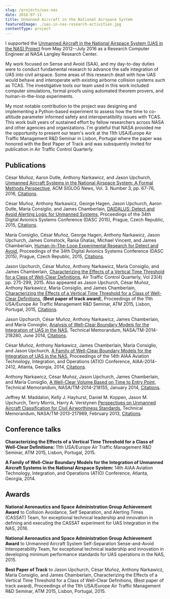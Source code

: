 ```yaml
---
slug: /projects/uas-nas
date: 2016-07-11
title: Unmanned Aircraft in the National Airspace System
featuredImage: ./uas-in-nas-research-activities.jpg
contentType: project
---
```


I supported the [Unmanned Aircraft in the National Airspace System (UAS in the NAS) Project](https://www.nasa.gov/directorates/armd/integrated-aviation-systems-program/uas-in-the-nas/uas-integration-in-the-nas-about-us/) from May 2012--July 2016 as a Research Computer Engineer at NASA Langley Research Center. 

My work focused on Sense and Avoid (SAA), and my day-to-day duties were to conduct fundamental research to advance the safe integration of UAS into civil airspace. Some areas of this research dealt with how UAS would behave and interoperate with existing airborne collision systems such as TCAS. The investigative tools our team used in this work included computer simulations, formal proofs using automated theorem provers, and human-in-the-loop experiments.

My most notable contribution to the project was designing and implementing a Python-based experiment to assess how the time to co-altitude parameter informed safety and interoperatibility issues with TCAS. This work built  years of sustained effort by fellow researchers across NASA and other agencies and organizations. I'm grateful that NASA provided me the opportunity to present our team's work at the 11th USA/Europe Air Traffic Management R&D Seminar in Lisbon, Portugal where the paper was honored with the Best Paper of Track and was subsquently invited for publication in Air Traffic Control Quarterly.

## Publications

César Muñoz, Aaron Dutle, Anthony Narkawicz, and Jason Upchurch, [Unmanned Aircraft Systems in the National Airspace System: A Formal Methods Perspective](https://dl.acm.org/doi/abs/10.1145/2984450.2984459), ACM SIGLOG News, Vol. 3. Number 3, pp. 67-76, 2016, [Citations](https://scholar.google.com/scholar?oi=bibs&hl=en&cites=2240398243805940181&as_sdt=5).

César Muñoz, Anthony Narkawicz, George Hagen, Jason Upchurch, Aaron Dutle, María Consiglio, and James Chamberlain, [DAIDALUS: Detect and Avoid Alerting Logic for Unmanned Systems](https://ieeexplore.ieee.org/abstract/document/7311421), Proceedings of the 34th Digital Avionics Systems Conference (DASC 2015), Prague, Czech Republic, 2015, [Citations](https://scholar.google.com/scholar?oi=bibs&hl=en&cites=2528628994293759735&as_sdt=5).

María Consiglio, César Muñoz, George Hagen, Anthony Narkawicz, Jason Upchurch, James Comstock, Rania Ghatas, Michael Vincent, and James Chamberlain, [Human-In-The-Loop Experimental Research for Detect and Avoid](https://ieeexplore.ieee.org/abstract/document/7311423), Proceedings of the 34th Digital Avionics Systems Conference (DASC 2015), Prague, Czech Republic, 2015, [Citations](https://scholar.google.com/scholar?oi=bibs&hl=en&cites=432543979902307465&as_sdt=5).

Jason Upchurch, César Muñoz, Anthony Narkawicz, María Consiglio, and James Chamberlain, [Characterizing the Effects of a Vertical Time Threshold for a Class of Well-Clear Definitions](https://arc.aiaa.org/doi/abs/10.2514/atcq.23.4.275), Air Traffic Control Quarterly, Vol 23(4) pp. 275-299, 2015. Also appeared as Jason Upchurch, César Muñoz, Anthony Narkawicz, María Consiglio, and James Chamberlain, [Characterizing the Effects of a Vertical Time Threshold for a Class of Well-Clear Definitions](http://atmseminar.org/seminarContent/seminar11/papers/356_Upchurch_1229141128-Final-Paper-4-14-15.pdf), (**Best paper of track award**), Proceedings of the 11th USA/Europe Air Traffic Management R&D Seminar, ATM 2015, Lisbon, Portugal, 2015, [Citations](https://scholar.google.com/scholar?oi=bibs&hl=en&cites=5572505252358910093&as_sdt=5).

Jason Upchurch, César Muñoz, Anthony Narkawicz, James Chamberlain, and María Consiglio, [Analysis of Well-Clear Boundary Models for the Integration of UAS in the NAS](https://ntrs.nasa.gov/citations/20140010078), Technical Memorandum, NASA/TM-2014-218280, June 2014, [Citations](https://scholar.google.com/scholar?oi=bibs&hl=en&cites=4175061312060360109&as_sdt=5).

César Muñoz, Anthony Narkawicz, James Chamberlain, María Consiglio, and Jason Upchurch, [A Family of Well-Clear Boundary Models for the Integration of UAS in the NAS](https://arc.aiaa.org/doi/abs/10.2514/6.2014-2412), Proceedings of the 14th AIAA Aviation Technology, Integration, and Operations (ATIO) Conference, AIAA-2014-2412, Atlanta, Georgia, 2014, [Citations](https://scholar.google.com/scholar?oi=bibs&hl=en&cites=15634462497384564457&as_sdt=5).

Anthony Narkawicz, César Muñoz, Jason Upchurch, James Chamberlain, and María Consiglio, [A Well-Clear Volume Based on Time to Entry Point](https://ntrs.nasa.gov/citations/20150002740), Technical Memorandum, NASA/TM-2014-218155, January 2014, [Citations](https://scholar.google.com/scholar?oi=bibs&hl=en&cites=14684251530015295627&as_sdt=5).

Jeffrey M. Maddalon, Kelly J. Hayhurst, Daniel M. Koppen, Jason M. Upchurch, Terry Morris, Harry A. Verstynen
[Perspectives on Unmanned Aircraft Classification for Civil Airworthiness Standards](https://ntrs.nasa.gov/citations/20130010930), Technical Memorandum, NASA/TM-2013-217969, February 2013, [Citations](https://scholar.google.com/scholar?oi=bibs&hl=en&cites=8782957941929872056&as_sdt=5).

## Conference talks

**Characterizing the Effects of a Vertical Time Threshold for a Class of Well-Clear Definitions:** 11th USA/Europe Air Traffic Management R&D Seminar, ATM 2015, Lisbon, Portugal, 2015.

**A Family of Well-Clear Boundary Models for the Integration of Unmanned Aircraft Systems in the National Airspace System:** 14th AIAA Aviation Technology, Integration, and Operations (ATIO) Conference, Atlanta, Georgia, 2014.

## Awards

**National Aeronautics and Space Administration Group Achievement Award** to Collision Avoidance, Self Separation, and Alerting Times (CASSAT) Team, for exceptional technical leadership and innovation in defining and executing the CASSAT experiment for UAS Integration in the NAS, 2016.

**National Aeronautics and Space Administration Group Achievement Award** to Unmanned Aircraft System Self-Separation Sense-and-Avoid Interoperability Team, for exceptional technical leadership and innovation in developing minimum performance standards for UAS operations in the NAS, 2015.

**Best Paper of Track** to Jason Upchurch, César Muñoz, Anthony Narkawicz, María Consiglio, and James Chamberlain, Characterizing the Effects of a Vertical Time Threshold for a Class of Well-Clear Definitions, (Best paper of track award), Proceedings of the 11th USA/Europe Air Traffic Management R&D Seminar, ATM 2015, Lisbon, Portugal, 2015.
